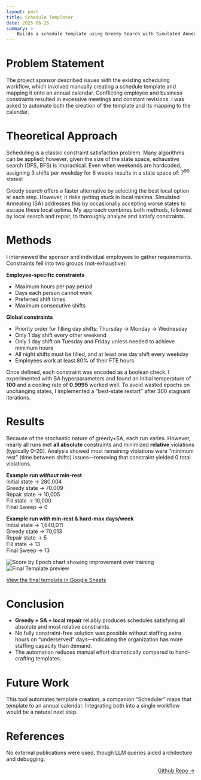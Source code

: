 ```yaml
---
layout: post
title: Schedule Templater
date: 2025-06-25
summary: >
    Builds a schedule template using Greedy Search with Simulated Annealing and Local Search and Repair
---
```


# Problem Statement  
The project sponsor described issues with the existing scheduling workflow, which involved manually creating a schedule template and mapping it onto an annual calendar. Conflicting employee and business constraints resulted in excessive meetings and constant revisions. I was asked to automate both the creation of the template and its mapping to the calendar.  

# Theoretical Approach
Scheduling is a classic constraint satisfaction problem. Many algorithms can be applied; however, given the size of the state space, exhaustive search (DFS, BFS) is impractical. Even when weekends are hardcoded, assigning 3 shifts per weekday for 6 weeks results in a state space of: 7<sup>90</sup> states!  

Greedy search offers a faster alternative by selecting the best local option at each step. However, it risks getting stuck in local minima. Simulated Annealing (SA) addresses this by occasionally accepting worse states to escape these local optima. My approach combines both methods, followed by local search and repair, to thoroughly analyze and satisfy constraints.  

# Methods  
I interviewed the sponsor and individual employees to gather requirements. Constraints fell into two groups (not-exhaustive):

**Employee-specific constraints**  
- Maximum hours per pay period  
- Days each person cannot work  
- Preferred shift times  
- Maximum consecutive shifts  

**Global constraints**  
- Priority order for filling day shifts: Thursday → Monday → Wednesday  
- Only 1 day shift every other weekend  
- Only 1 day shift on Tuesday and Friday unless needed to achieve minimum hours    
- All night shifts must be filled, and at least one day shift every weekday  
- Employees work at least 80% of their FTE hours  

Once defined, each constraint was encoded as a boolean check. I experimented with SA hyperparameters and found an initial temperature of **100** and a cooling rate of **0.9995** worked well. To avoid wasted epochs on unchanging states, I implemented a “best-state restart” after 300 stagnant iterations.  


# Results 
Because of the stochastic nature of greedy+SA, each run varies. However, nearly all runs met **all absolute** constraints and minimized **relative** violations (typically 0–20). Analysis showed most remaining violations were “minimum rest” (time between shifts) issues—removing that constraint yielded 0 total violations.

**Example run _without_ min-rest**  
Initial state -> 280,004  
Greedy state  -> 70,009  
Repair state  -> 10,005  
Fill state    -> 10,000  
Final Sweep   -> 0  

**Example run _with_ min-rest & hard-max days/week**  
Initial state -> 1,640,011  
Greedy state  -> 70,013  
Repair state  -> 5   
Fill state    -> 13  
Final Sweep   -> 13  

![Score by Epoch chart showing improvement over training](.assets/templater_Score_by_Epoch.png)  
![Final Template preview](.assets/templater_template.png)  

[View the final template in Google Sheets](https://docs.google.com/spreadsheets/d/1pQ2ikx7xCO3GEW18450oJszRIT6FUK3cu3nQw0aWBz8/edit?usp=sharing)  

# Conclusion  
- **Greedy + SA + local repair** reliably produces schedules satisfying all absolute and most relative constraints.  
- No fully constraint-free solution was possible without staffing extra hours on “underserved” days—indicating the organization has more staffing capacity than demand.  
- The automation reduces manual effort dramatically compared to hand-crafting templates.  

# Future Work  
This tool automates template creation; a companion “Scheduler” maps that template to an annual calendar. Integrating both into a single workflow would be a natural next step.  

# References  
No external publications were used, though LLM queries aided architecture and debugging.  

<a href="https://github.com/dmeverly/ScheduleTemplater?tab=readme-ov-file" style="display: block; text-align:right;" target = "_blank">  Github Repo -> </a>  